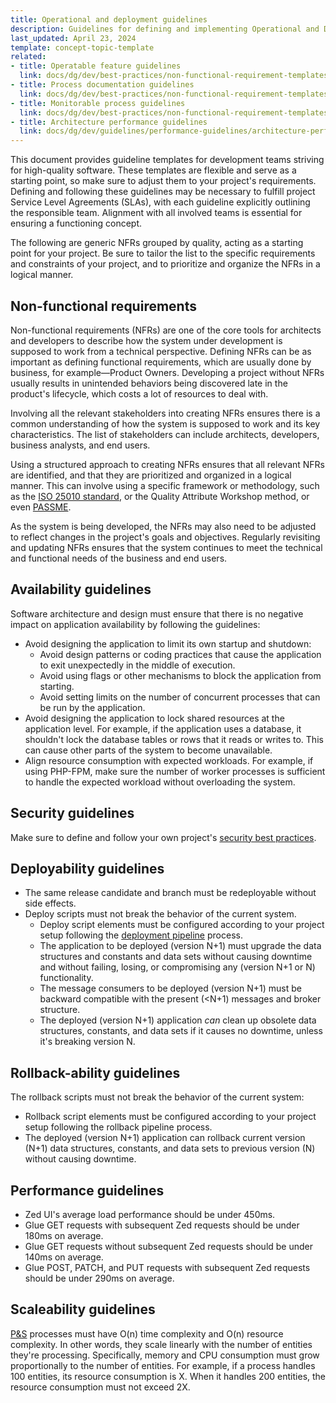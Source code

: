 ```yaml
---
title: Operational and deployment guidelines
description: Guidelines for defining and implementing Operational and Deployment Non-Functional Requirements (NFRs) to ensure the technical success of a project.
last_updated: April 23, 2024
template: concept-topic-template
related:
- title: Operatable feature guidelines
  link: docs/dg/dev/best-practices/non-functional-requirement-templates/operatable-feature-guidelines.html
- title: Process documentation guidelines
  link: docs/dg/dev/best-practices/non-functional-requirement-templates/process-documentation-guidelines.html
- title: Monitorable process guidelines
  link: docs/dg/dev/best-practices/non-functional-requirement-templates/monitorable-process-guidelines.html
- title: Architecture performance guidelines
  link: docs/dg/dev/guidelines/performance-guidelines/architecture-performance-guidelines.html
---
```


This document provides guideline templates for development teams striving for high-quality software. These templates are flexible and serve as a starting point, so make sure to adjust them to your project's requirements. Defining and following these guidelines may be necessary to fulfill project Service Level Agreements (SLAs), with each guideline explicitly outlining the responsible team. Alignment with all involved teams is essential for ensuring a functioning concept.

The following are generic NFRs grouped by quality, acting as a starting point for your project. Be sure to tailor the list to the specific requirements and constraints of your project, and to prioritize and organize the NFRs in a logical manner.


## Non-functional requirements

Non-functional requirements (NFRs) are one of the core tools for architects and developers to describe how the system under development is supposed to work from a technical perspective. Defining NFRs can be as important as defining functional requirements, which are usually done by business, for example—Product Owners. Developing a project without NFRs usually results in
unintended behaviors being discovered late in the product's lifecycle, which costs a lot of resources to deal with.

Involving all the relevant stakeholders into creating NFRs ensures there is a common understanding of how the system is supposed to work and its key characteristics. The list of stakeholders can include architects, developers, business analysts, and end users.

Using a structured approach to creating NFRs ensures that all relevant NFRs are identified, and that they are prioritized and organized in a logical manner. This can involve using a specific framework or methodology, such as the [ISO 25010 standard](https://iso25000.com/index.php/en/iso-25000-standards/iso-25010), or the Quality Attribute Workshop method, or even [PASSME](https://nick-goupinets.medium.com/passme-muster-846a9997645b).

As the system is being developed, the NFRs may also need to be adjusted to reflect changes in the project's goals and objectives. Regularly revisiting and updating NFRs ensures that the system continues to meet the technical and functional needs of the business and end users.

## Availability guidelines

Software architecture and design must ensure that there is no negative impact on application availability by following the guidelines:

* Avoid designing the application to limit its own startup and shutdown:
  * Avoid design patterns or coding practices that cause the application to exit unexpectedly in the middle of execution.
  * Avoid using flags or other mechanisms to block the application from starting.
  * Avoid setting limits on the number of concurrent processes that can be run by the application.
* Avoid designing the application to lock shared resources at the application level. For example, if the application uses a database, it shouldn't lock the database tables or rows that it reads or writes to. This can cause other parts of the system to become unavailable.
* Align resource consumption with expected workloads. For example, if using PHP-FPM, make sure the number of worker processes is sufficient to handle the expected workload without overloading the system.

## Security guidelines

Make sure to define and follow your own project's [security best practices](/docs/dg/dev/guidelines/security-guidelines.html).

## Deployability guidelines

* The same release candidate and branch must be redeployable without side effects.
* Deploy scripts must not break the behavior of the current system.
  * Deploy script elements must be configured according to your project setup following the [deployment pipeline](/docs/cloud/dev/spryker-cloud-commerce-os/configure-deployment-pipelines/deployment-pipelines.html) process.
  * The application to be deployed (version N+1) must upgrade the data structures and constants and data sets without causing downtime and without failing, losing, or compromising any (version N+1 or N) functionality.
  * The message consumers to be deployed (version N+1) must be backward compatible with the present (<N+1) messages and broker structure.
  * The deployed (version N+1) application *can* clean up obsolete data structures, constants, and data sets if it causes no downtime, unless it's breaking version N.

## Rollback-ability guidelines

The rollback scripts must not break the behavior of the current system:
* Rollback script elements must be configured according to your project setup following the rollback pipeline process.
* The deployed (version N+1) application can rollback current version (N+1) data structures, constants, and data sets to previous version (N) without causing downtime.

## Performance guidelines

* Zed UI's average load performance should be under 450ms.
* Glue GET requests with subsequent Zed requests should be under 180ms on average.
* Glue GET requests without subsequent Zed requests should be under 140ms on average.
* Glue POST, PATCH, and PUT requests with subsequent Zed requests should be under 290ms on average.

## Scaleability guidelines

[P&S](/docs/dg/dev/backend-development/data-manipulation/data-publishing/publish-and-synchronization.html) processes must have O(n) time complexity and O(n) resource complexity. In other words, they scale linearly with the number of entities they're processing. Specifically, memory and CPU consumption must grow proportionally to the number of entities. For example, if a process handles 100 entities, its resource consumption is X. When it handles 200 entities, the resource consumption must not exceed 2X.
